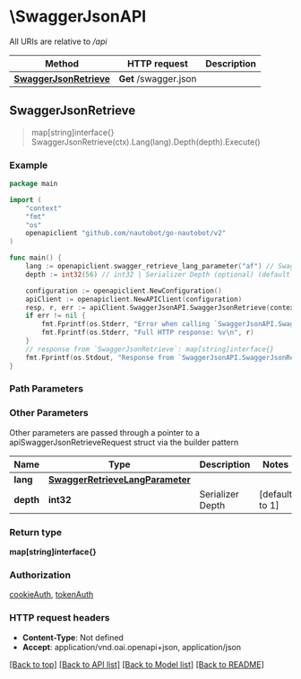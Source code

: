 # \SwaggerJsonAPI

All URIs are relative to */api*

Method | HTTP request | Description
------------- | ------------- | -------------
[**SwaggerJsonRetrieve**](SwaggerJsonAPI.md#SwaggerJsonRetrieve) | **Get** /swagger.json | 



## SwaggerJsonRetrieve

> map[string]interface{} SwaggerJsonRetrieve(ctx).Lang(lang).Depth(depth).Execute()





### Example

```go
package main

import (
	"context"
	"fmt"
	"os"
	openapiclient "github.com/nautobot/go-nautobot/v2"
)

func main() {
	lang := openapiclient.swagger_retrieve_lang_parameter("af") // SwaggerRetrieveLangParameter |  (optional)
	depth := int32(56) // int32 | Serializer Depth (optional) (default to 1)

	configuration := openapiclient.NewConfiguration()
	apiClient := openapiclient.NewAPIClient(configuration)
	resp, r, err := apiClient.SwaggerJsonAPI.SwaggerJsonRetrieve(context.Background()).Lang(lang).Depth(depth).Execute()
	if err != nil {
		fmt.Fprintf(os.Stderr, "Error when calling `SwaggerJsonAPI.SwaggerJsonRetrieve``: %v\n", err)
		fmt.Fprintf(os.Stderr, "Full HTTP response: %v\n", r)
	}
	// response from `SwaggerJsonRetrieve`: map[string]interface{}
	fmt.Fprintf(os.Stdout, "Response from `SwaggerJsonAPI.SwaggerJsonRetrieve`: %v\n", resp)
}
```

### Path Parameters



### Other Parameters

Other parameters are passed through a pointer to a apiSwaggerJsonRetrieveRequest struct via the builder pattern


Name | Type | Description  | Notes
------------- | ------------- | ------------- | -------------
 **lang** | [**SwaggerRetrieveLangParameter**](SwaggerRetrieveLangParameter.md) |  | 
 **depth** | **int32** | Serializer Depth | [default to 1]

### Return type

**map[string]interface{}**

### Authorization

[cookieAuth](../README.md#cookieAuth), [tokenAuth](../README.md#tokenAuth)

### HTTP request headers

- **Content-Type**: Not defined
- **Accept**: application/vnd.oai.openapi+json, application/json

[[Back to top]](#) [[Back to API list]](../README.md#documentation-for-api-endpoints)
[[Back to Model list]](../README.md#documentation-for-models)
[[Back to README]](../README.md)

